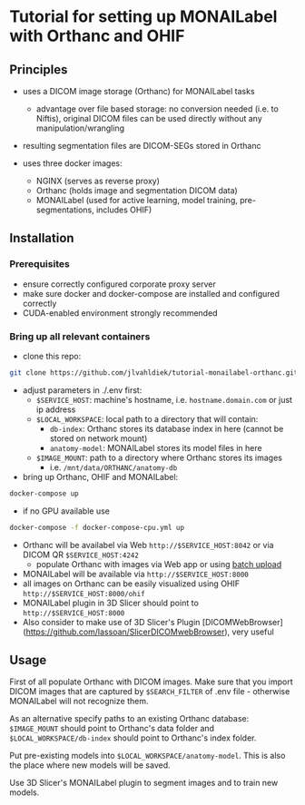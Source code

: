 # Tutorial for setting up MONAILabel with Orthanc and OHIF
## Principles
- uses a DICOM image storage (Orthanc) for MONAILabel tasks
  - advantage over file based storage: no conversion needed (i.e. to Niftis), original DICOM files can be used directly without any manipulation/wrangling
- resulting segmentation files are DICOM-SEGs stored in Orthanc

- uses three docker images:
  - NGINX (serves as reverse proxy)
  - Orthanc (holds image and segmentation DICOM data)
  - MONAILabel (used for active learning, model training, pre-segmentations, includes OHIF)

## Installation
### Prerequisites
- ensure correctly configured corporate proxy server
- make sure docker and docker-compose are installed and configured correctly
- CUDA-enabled environment strongly recommended

### Bring up all relevant containers
- clone this repo:
```bash
git clone https://github.com/jlvahldiek/tutorial-monailabel-orthanc.git
```
- adjust parameters in ./.env first:
  - `$SERVICE_HOST`: machine's hostname, i.e. `hostname.domain.com` or just ip address
  - `$LOCAL_WORKSPACE`: local path to a directory that will contain:
    - `db-index`: Orthanc stores its database index in here (cannot be stored on network mount)
    - `anatomy-model`: MONAILabel stores its model files in here
  - `$IMAGE_MOUNT`: path to a directory where Orthanc stores its images
    - i.e. `/mnt/data/ORTHANC/anatomy-db`
- bring up Orthanc, OHIF and MONAILabel:
```bash
docker-compose up
```
- if no GPU available use
```bash
docker-compose -f docker-compose-cpu.yml up 
```
- Orthanc will be availabel via Web `http://$SERVICE_HOST:8042` or via DICOM QR `$SERVICE_HOST:4242`
  - populate Orthanc with images via Web app or using [batch upload](https://hg.orthanc-server.com/orthanc/file/Orthanc-1.11.1/OrthancServer/Resources/Samples/ImportDicomFiles/ImportDicomFiles.py)
- MONAILabel will be available via `http://$SERVICE_HOST:8000`
- all images on Orthanc can be easily visualized using OHIF `http://$SERVICE_HOST:8000/ohif`
- MONAILabel plugin in 3D Slicer should point to `http://$SERVICE_HOST:8000`
- Also consider to make use of 3D Slicer's Plugin [DICOMWebBrowser] (https://github.com/lassoan/SlicerDICOMwebBrowser), very useful

## Usage
First of all populate Orthanc with DICOM images. Make sure that you import DICOM images that are captured by `$SEARCH_FILTER` of .env file - otherwise MONAILabel will not recognize them.

As an alternative specify paths to an existing Orthanc database: `$IMAGE_MOUNT` should point to Orthanc's data folder and `$LOCAL_WORKSPACE/db-index` should point to Orthanc's index folder.

Put pre-existing models into `$LOCAL_WORKSPACE/anatomy-model`. This is also the place where new models will be saved.

Use 3D Slicer's MONAILabel plugin to segment images and to train new models.